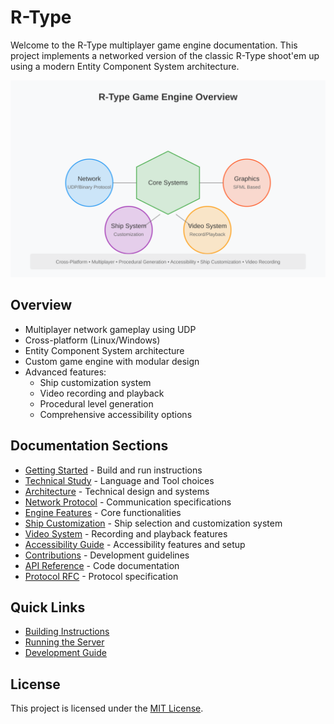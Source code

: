 # R-Type

Welcome to the R-Type multiplayer game engine documentation. This project implements a networked version of the classic R-Type shoot'em up using a modern Entity Component System architecture.

![R-Type Engine Overview](rtype-overview.svg)

## Overview

- Multiplayer network gameplay using UDP
- Cross-platform (Linux/Windows)
- Entity Component System architecture
- Custom game engine with modular design
- Advanced features:
  - Ship customization system
  - Video recording and playback
  - Procedural level generation
  - Comprehensive accessibility options

## Documentation Sections

- [Getting Started](getting-started.md) - Build and run instructions
- [Technical Study](technical-study.md) - Language and Tool choices
- [Architecture](architecture.md) - Technical design and systems
- [Network Protocol](network-protocol.md) - Communication specifications
- [Engine Features](engine-features.md) - Core functionalities
- [Ship Customization](ship-customization.md) - Ship selection and customization system
- [Video System](video-system.md) - Recording and playback features
- [Accessibility Guide](accessibility-guide.md) - Accessibility features and setup
- [Contributions](contributions.md) - Development guidelines
- [API Reference](api-reference.md) - Code documentation
- [Protocol RFC](rfc_doc.md) - Protocol specification

## Quick Links

- [Building Instructions](getting-started.md#building)
- [Running the Server](getting-started.md#server)
- [Development Guide](contributing.md#development-guide)

## License

This project is licensed under the [MIT License](LICENSE.md).